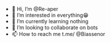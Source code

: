 - 👋 Hi, I’m @Re-aper
- 👀 I’m interested in everything😁
- 🌱 I’m currently learning nothing
- 💞️ I’m looking to collaborate on bots
- 📫 How to reach me t.me/
@Biassenor
<!---
Re-aper/Re-aper is a ✨ special ✨ repository because its `README.md` (this file) appears on your GitHub profile.
You can click the Preview link to take a look at your changes.
--->
